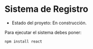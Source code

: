 <h1> Sistema de Registro</h1>

- Estado del proyeto: En construcción.

Para ejecutar el sistema debes poner:

```npm install react```
